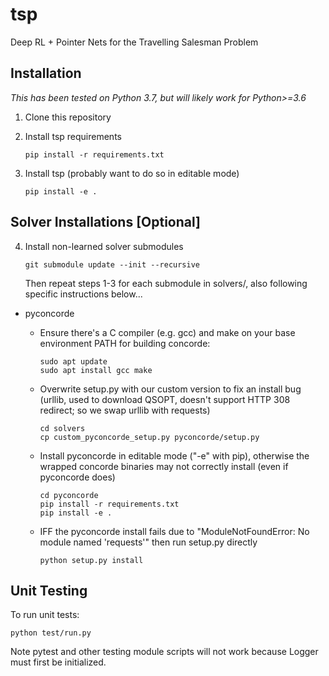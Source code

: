 # tsp
Deep RL + Pointer Nets for the Travelling Salesman Problem

## Installation
_This has been tested on Python 3.7, but will likely work for Python>=3.6_

1. Clone this repository

2. Install tsp requirements

    ```
    pip install -r requirements.txt
    ```

3. Install tsp (probably want to do so in editable mode)

    ```
    pip install -e .
    ```


## Solver Installations [Optional]

4. Install non-learned solver submodules

    ```
    git submodule update --init --recursive
    ```
    
    Then repeat steps 1-3 for each submodule in solvers/, also following specific instructions below...

- pyconcorde 
    - Ensure there's a C compiler (e.g. gcc) and make on your base environment PATH for building concorde:

        ```
        sudo apt update
        sudo apt install gcc make
        ```

    - Overwrite setup.py with our custom version to fix an install bug (urllib, used to download QSOPT, doesn't support HTTP 308 redirect; so we swap urllib with requests)

        ```
        cd solvers
        cp custom_pyconcorde_setup.py pyconcorde/setup.py
        ```
    
    - Install pyconcorde in editable mode ("-e" with pip), otherwise the wrapped concorde binaries may not correctly install (even if pyconcorde does)

        ```
        cd pyconcorde
        pip install -r requirements.txt
        pip install -e .
        ```

    - IFF the pyconcorde install fails due to "ModuleNotFoundError: No module named 'requests'" then run setup.py directly

        ```
        python setup.py install
        ```



## Unit Testing
To run unit tests:
```
python test/run.py
```

Note pytest and other testing module scripts will not work because Logger must first be initialized.
